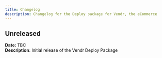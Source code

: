 ```yaml
---
title: Changelog
description: Changelog for the Deploy package for Vendr, the eCommerce solution for Umbraco v8+
---
```


## Unreleased 
**Date:** TBC  
**Description:** Initial release of the Vendr Deploy Package  